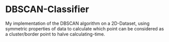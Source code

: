 # DBSCAN-Classifier

My implementation of the DBSCAN algorithm on a 2D-Dataset, using symmetric properties of data to calculate which point can be considered as a cluster/border point to halve calculating-time. 
